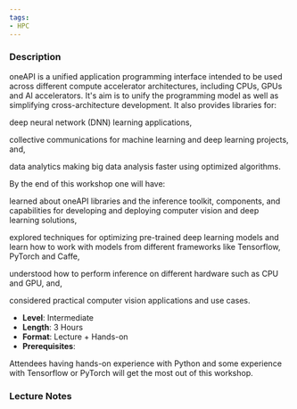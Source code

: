 ```yaml
---
tags:
- HPC
---
```

### Description
oneAPI is a unified application programming interface intended to be used across different compute accelerator architectures, including CPUs, GPUs and AI accelerators. It's aim is to unify the programming model as well as simplifying cross-architecture development. It also provides libraries for:


deep neural network (DNN) learning applications,


collective communications for machine learning and deep learning projects, and,


data analytics making big data analysis faster using optimized algorithms.


By the end of this workshop one will have:


learned about oneAPI libraries and the inference toolkit, components, and capabilities for developing and deploying computer vision and deep learning solutions,


explored techniques for optimizing pre-trained deep learning models and learn how to work with models from different frameworks like Tensorflow, PyTorch and Caffe,


understood how to perform inference on different hardware such as CPU and GPU, and,


considered practical computer vision applications and use cases.


- **Level**: Intermediate
- **Length**: 3 Hours
- **Format**: Lecture + Hands-on
- **Prerequisites**:


Attendees having hands-on experience with Python and some experience with Tensorflow or PyTorch will get the most out of this workshop.


### Lecture Notes
